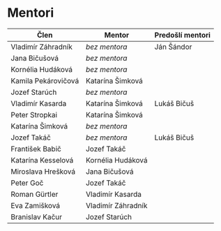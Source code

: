 # Mentori

| Člen                | Mentor                               | Predošlí mentori                     |
|---------------------|--------------------------------------|--------------------------------------|
| Vladimír Záhradník  | *bez mentora*                        | Ján Šándor                           |
| Jana Bičušová       | *bez mentora*                        |                                      |
| Kornélia Hudáková   | *bez mentora*                        |                                      |
| Kamila Pekárovičová | Katarína Šimková                     |                                      |
| Jozef Starúch       | *bez mentora*                        |                                      |
| Vladimír Kasarda    | Katarína Šimková                     | Lukáš Bičuš                          |
| Peter Stropkai      | Katarína Šimková                     |                                      |
| Katarína Šimková    | *bez mentora*                        |                                      |
| Jozef Takáč         | *bez mentora*                        | Lukáš Bičuš                          |
| František Babič     | Jozef Takáč                          |                                      |
| Katarína Kesselová  | Kornélia Hudáková                    |                                      |
| Miroslava Hrešková  | Jana Bičušová                        |                                      |
| Peter Goč           | Jozef Takáč                          |                                      |
| Roman Gürtler       | Vladimír Kasarda                     |                                      |
| Eva Zamišková       | Vladimír Záhradník                   |                                      |
| Branislav Kačur     | Jozef Starúch                        |                                      |
